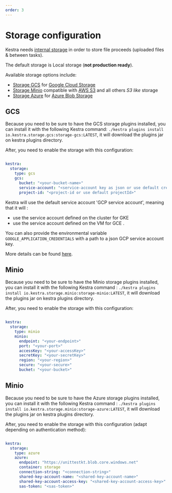 ```yaml
---
order: 3
---
```


# Storage configuration

Kestra needs [internal storage](../../../architecture#storage) in order to store file proceeds (uploaded files & between tasks).

The default storage is Local storage (**not production ready**).

Available storage options include:
- [Storage GCS](#gcs) for [Google Cloud Storage](https://cloud.google.com/storage)
- [Storage Minio](#minio) compatible with [AWS S3](https://aws.amazon.com/s3/) and all others *S3 like* storage
- [Storage Azure](#azure) for [Azure Blob Storage](https://azure.microsoft.com/en-us/services/storage/blobs/)

## GCS
Because you need to be sure to have the GCS storage plugins installed, you can install it with the following Kestra command:
`./kestra plugins install io.kestra.storage.gcs:storage-gcs:LATEST`, it will download the plugins jar on kestra plugins directory.

After, you need to enable the storage with this configuration:

```yaml

kestra:
  storage:
    type: gcs
    gcs:
      bucket: "<your-bucket-name>"
      service-account: "<service-account key as json or use default credentials>"
      project-id: "<project-id or use default projectId>"
```

Kestra will use the default service account 'GCP service account', meaning that it will :
- use the service account defined on the cluster for GKE
- use the service account defined on the VM for GCE .

You can also provide the environmental variable `GOOGLE_APPLICATION_CREDENTIALS` with a path to a json GCP service account key.

More details can be found [here](https://cloud.google.com/docs/authentication/production).

## Minio

Because you need to be sure to have the Minio storage plugins installed, you can install it with the following Kestra command :
`./kestra plugins install io.kestra.storage.minio:storage-minio:LATEST`, it will download the plugins jar on kestra plugins directory.

After, you need to enable the storage with this configuration:

```yaml

kestra:
  storage:
    type: minio
    minio:
      endpoint: "<your-endpoint>"
      port: "<your-port>"
      accessKey: "<your-accessKey>"
      secretKey: "<your-secretKey>"
      region: "<your-region>"
      secure: "<your-secure>"
      bucket: "<your-bucket>"
```

## Minio

Because you need to be sure to have the Azure storage plugins installed, you can install it with the following Kestra command :
`./kestra plugins install io.kestra.storage.minio:storage-azure:LATEST`, it will download the plugins jar on kestra plugins directory.

After, you need to enable the storage with this configuration (adapt depending on authentication method):

```yaml

kestra:
  storage:
    type: azure
    azure:
      endpoint: "https://unittestkt.blob.core.windows.net"
      container: storage
      connection-string: "<connection-string>"
      shared-key-account-name: "<shared-key-account-name>"
      shared-key-account-access-key: "<shared-key-account-access-key>"
      sas-token: "<sas-token>"

```
